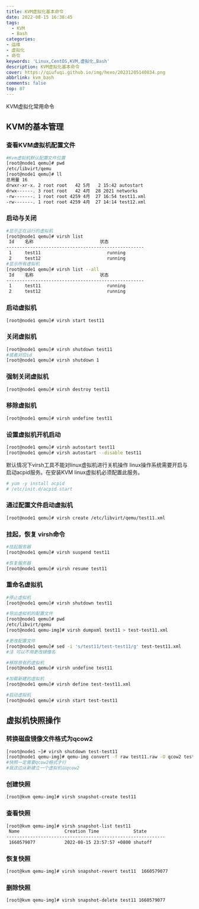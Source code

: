 ```yaml
---
title: KVM虚拟化基本命令
date: 2022-08-15 16:38:45
tags:
  - KVM
  - Bash
categories: 
- 运维
- 虚拟化
- 命令
keywords: 'Linux,CentOS,KVM,虚拟化,Bash'
description: KVM虚拟化基本命令
cover: https://qiufuqi.github.io/img/hexo/20231205140834.png
abbrlink: kvm_bash
comments: false
top: 87
---
```


KVM虚拟化常用命令

## KVM的基本管理

### 查看KVM虚拟机配置文件
``` bash
#Kvm虚拟机默认配置文件位置
[root@node1 qemu]# pwd
/etc/libvirt/qemu
[root@node1 qemu]# ll
总用量 16
drwxr-xr-x. 2 root root   42 5月   2 15:42 autostart
drwx------. 3 root root   42 4月  28 2021 networks
-rw-------. 1 root root 4259 4月  27 16:54 test11.xml
-rw-------. 1 root root 4259 4月  27 14:14 test12.xml
```

### 启动与关闭
``` bash
#显示正在运行的虚拟机
[root@node1 qemu]# virsh list
 Id    名称                         状态
----------------------------------------------------
 1     test11                         running
 2     test12                         running
#显示所有虚拟机
[root@node1 qemu]# virsh list --all
 Id    名称                         状态
----------------------------------------------------
 1     test11                         running
 2     test12                         running
```

### 启动虚拟机
``` bash
[root@node1 qemu]# virsh start test11
```

### 关闭虚拟机
``` bash
[root@node1 qemu]# virsh shutdown test11
#或者对应id
[root@node1 qemu]# virsh shutdown 1
```

### 强制关闭虚拟机 
``` bash
[root@node1 qemu]# virsh destroy test11
```

### 移除虚拟机 
``` bash
[root@node1 qemu]# virsh undefine test11
```

### 设置虚拟机开机启动 
``` bash
[root@node1 qemu]# virsh autostart test11
[root@node1 qemu]# virsh autostart --disable test11
```

默认情况下virsh工具不能对linux虚拟机进行关机操作
linux操作系统需要开启与启动acpid服务。在安装KVM linux虚拟机必须配置此服务。
``` bash
# yum -y install acpid
# /etc/init.d/acpid start
```

### 通过配置文件启动虚拟机
``` bash
[root@node1 qemu]# virsh create /etc/libvirt/qemu/test11.xml
```
### 挂起，恢复 virsh命令
``` bash
#挂起服务器
[root@node1 qemu]# virsh suspend test11

#恢复服务器
[root@node1 qemu]# virsh resume test11
```

### 重命名虚拟机
``` bash
#停止虚拟机
[root@node1 qemu]# virsh shutdown test11

#导出虚拟机的配置文件
[root@node1 qemu]# pwd
/etc/libvirt/qemu
[root@node1 qemu-img]# virsh dumpxml test11 > test-test11.xml

#更改配置文件
[root@node1 qemu]# sed -i 's/test11/test-test11/g' test-test11.xml
#注 可以不用更改镜像名

#移除原有的虚拟机
[root@node1 qemu]# virsh undefine test11

#加载新建的虚拟机
[root@node1 qemu]# virsh define test-test11.xml

#启动虚拟机
[root@node1 qemu]# virsh start test-test11
```


## 虚拟机快照操作

### 转换磁盘镜像文件格式为qcow2
``` bash
[root@node1 ~]# virsh shutdown test-test11
[root@node1 qemu-img]# qemu-img convert -f raw test11.raw -O qcow2 test11.raw.qcow2
#快照一定需要qcow2格式才行 
#我这边从新建立一个虚拟机以qcow2
```

### 创建快照
``` bash
[root@kvm qemu-img]# virsh snapshot-create test11
```
### 查看快照
``` bash
[root@kvm qemu-img]# virsh snapshot-list test11
 Name                 Creation Time             State
------------------------------------------------------------
 1660579077           2022-08-15 23:57:57 +0800 shutoff
```
### 恢复快照
``` bash
[root@kvm qemu-img]# virsh snapshot-revert test11  1660579077
```

### 删除快照
``` bash
[root@kvm qemu-img]# virsh snapshot-delete test11 1660579077
```